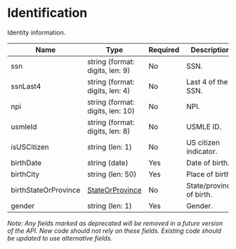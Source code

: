 # Identification

Identity information.

| Name | Type | Required | Description |
| - | - | - | - |
| ssn | string (format: digits, len: 9) | No | SSN. |
| ssnLast4 | string (format: digits, len: 4) | No | Last 4 of the SSN. |
| npi | string (format: digits, len: 10) | No | NPI. |
| usmleId | string (format: digits, len: 8) | No | USMLE ID. |
| isUSCitizen | string (len: 1) | No | US citizen indicator. |
| birthDate | string (date) | Yes | Date of birth. |
| birthCity | string (len: 50) | Yes | Place of birth. |
| birthStateOrProvince | [StateOrProvince](../state-or-province.md) | No | State/province of birth. |
| gender | string (len: 1) | Yes | Gender. |

*Note: Any fields marked as deprecated will be removed in a future version of the API. New code should not rely on these fields. Existing code should be updated to use alternative fields.*
